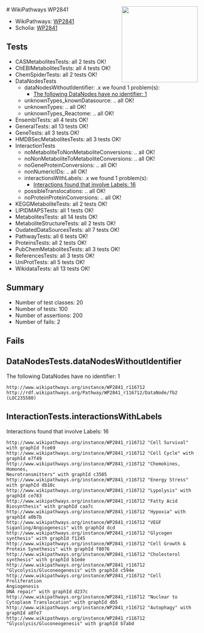 <img style="float: right; width: 200px" src="https://upload.wikimedia.org/wikipedia/commons/thumb/8/83/Wplogo_with_text_500.png/640px-Wplogo_with_text_500.png" />
# WikiPathways WP2841

* WikiPathways: [WP2841](https://new.wikipathways.org/pathways/WP2841)
* Scholia: [WP2841](https://scholia.toolforge.org/wikipathways/WP2841)
## Tests
* CASMetabolitesTests: all 2 tests OK!
* ChEBIMetabolitesTests: all 4 tests OK!
* ChemSpiderTests: all 2 tests OK!
* DataNodesTests
    * dataNodesWithoutIdentifier: .x we found 1 problem(s):
        * [The following DataNodes have no identifier: 1](#d2d32fa0)
    * unknownTypes_knownDatasource: .. all OK!
    * unknownTypes: .. all OK!
    * unknownTypes_Reactome: .. all OK!
* EnsemblTests: all 4 tests OK!
* GeneralTests: all 13 tests OK!
* GeneTests: all 3 tests OK!
* HMDBSecMetabolitesTests: all 3 tests OK!
* InteractionTests
    * noMetaboliteToNonMetaboliteConversions: .. all OK!
    * noNonMetaboliteToMetaboliteConversions: .. all OK!
    * noGeneProteinConversions: .. all OK!
    * nonNumericIDs: .. all OK!
    * interactionsWithLabels: .x we found 1 problem(s):
        * [Interactions found that involve Labels: 16](#fe97a8be)
    * possibleTranslocations: .. all OK!
    * noProteinProteinConversions: .. all OK!
* KEGGMetaboliteTests: all 2 tests OK!
* LIPIDMAPSTests: all 1 tests OK!
* MetabolitesTests: all 14 tests OK!
* MetaboliteStructureTests: all 2 tests OK!
* OudatedDataSourcesTests: all 7 tests OK!
* PathwayTests: all 6 tests OK!
* ProteinsTests: all 2 tests OK!
* PubChemMetabolitesTests: all 3 tests OK!
* ReferencesTests: all 3 tests OK!
* UniProtTests: all 5 tests OK!
* WikidataTests: all 13 tests OK!


## Summary

* Number of test classes: 20
* Number of tests: 100
* Number of assertions: 200
* Number of fails: 2

## Fails

<a name="d2d32fa0" />

## DataNodesTests.dataNodesWithoutIdentifier

The following DataNodes have no identifier: 1
```
http://www.wikipathways.org/instance/WP2841_r116712 http://rdf.wikipathways.org/Pathway/WP2841_r116712/DataNode/fb2 (LOC235580)
```

<a name="fe97a8be" />

## InteractionTests.interactionsWithLabels

Interactions found that involve Labels: 16
```
http://www.wikipathways.org/instance/WP2841_r116712 "Cell Survival" with graphId fce69
http://www.wikipathways.org/instance/WP2841_r116712 "Cell Cycle" with graphId e7f49
http://www.wikipathways.org/instance/WP2841_r116712 "Chemokines, 
Homones, 
Neurotransmitters" with graphId c3505
http://www.wikipathways.org/instance/WP2841_r116712 "Energy Stress" with graphId db10c
http://www.wikipathways.org/instance/WP2841_r116712 "Lypolysis" with graphId ce783
http://www.wikipathways.org/instance/WP2841_r116712 "Fatty Acid Biosynthesis" with graphId caa7c
http://www.wikipathways.org/instance/WP2841_r116712 "Hypoxia" with graphId a0b7b
http://www.wikipathways.org/instance/WP2841_r116712 "VEGF Siganling/Angiogenesis" with graphId dcd
http://www.wikipathways.org/instance/WP2841_r116712 "Glycogen synthesis" with graphId f1245
http://www.wikipathways.org/instance/WP2841_r116712 "Cell Growth & Protein Synethesis" with graphId f8076
http://www.wikipathways.org/instance/WP2841_r116712 "Cholesterol synthesis" with graphId b1ede
http://www.wikipathways.org/instance/WP2841_r116712 "Glycolysis/Gluconeogenesis" with graphId c594e
http://www.wikipathways.org/instance/WP2841_r116712 "Cell Proliferation
Angiogenesis
DNA repair" with graphId d237c
http://www.wikipathways.org/instance/WP2841_r116712 "Nuclear to Cytoplasm Translocation" with graphId db5
http://www.wikipathways.org/instance/WP2841_r116712 "Autophagy" with graphId a8fe7
http://www.wikipathways.org/instance/WP2841_r116712 "Glycolysis/Gluconeogenesis" with graphId b7abd
```

